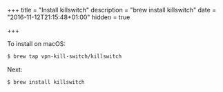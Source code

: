 +++
title = "Install killswitch"
description = "brew install killswitch"
date = "2016-11-12T21:15:48+01:00"
hidden = true

+++


To install on macOS:

```sh
$ brew tap vpn-kill-switch/killswitch
```

Next:

```sh
$ brew install killswitch
```
